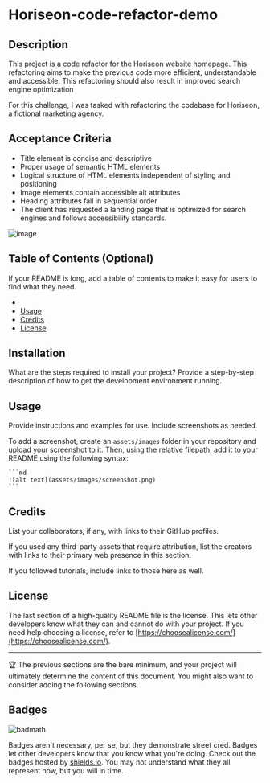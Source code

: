 # Horiseon-code-refactor-demo

## Description

This project is a code refactor for the Horiseon website homepage. This refactoring aims to make the previous code more efficient, understandable and accessible. This refactoring should also result in improved search engine optimization

For this challenge, I was tasked with refactoring the codebase for Horiseon, a fictional marketing agency.


## Acceptance Criteria

- Title element is concise and descriptive
- Proper usage of semantic HTML elements
- Logical structure of HTML elements independent of styling and positioning
- Image elements contain accessible alt attributes
- Heading attributes fall in sequential order
- The client has requested a landing page that is optimized for search engines and follows accessibility standards.




![image](https://github.com/Hann1996/Horiseon-code-refactor-demo/assets/152318743/c2ab31cb-0712-4d38-850c-2627b1889852)



## Table of Contents (Optional)

If your README is long, add a table of contents to make it easy for users to find what they need.

-
- [Usage](#usage)
- [Credits](#credits)
- [License](#license)

## Installation

What are the steps required to install your project? Provide a step-by-step description of how to get the development environment running.

## Usage

Provide instructions and examples for use. Include screenshots as needed.

To add a screenshot, create an `assets/images` folder in your repository and upload your screenshot to it. Then, using the relative filepath, add it to your README using the following syntax:

    ```md
    ![alt text](assets/images/screenshot.png)
    ```

## Credits

List your collaborators, if any, with links to their GitHub profiles.

If you used any third-party assets that require attribution, list the creators with links to their primary web presence in this section.

If you followed tutorials, include links to those here as well.

## License

The last section of a high-quality README file is the license. This lets other developers know what they can and cannot do with your project. If you need help choosing a license, refer to [https://choosealicense.com/](https://choosealicense.com/).

---

🏆 The previous sections are the bare minimum, and your project will ultimately determine the content of this document. You might also want to consider adding the following sections.

## Badges

![badmath](https://img.shields.io/github/languages/top/lernantino/badmath)

Badges aren't necessary, per se, but they demonstrate street cred. Badges let other developers know that you know what you're doing. Check out the badges hosted by [shields.io](https://shields.io/). You may not understand what they all represent now, but you will in time.


